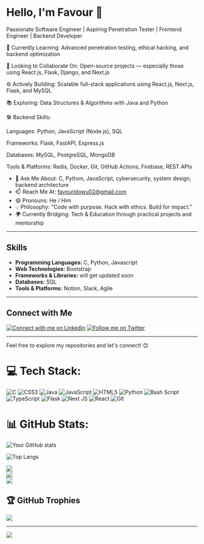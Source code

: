 # Hello, I'm Favour 👋

Passionate Software Engineer | Aspiring Penetration Tester | Frontend Engineer | Backend Developer 

🌱 Currently Learning: Advanced penetration testing, ethical hacking, and backend optimization

👯 Looking to Collaborate On: Open-source projects — especially those using React.js, Flask, Django, and Next.js

⚙️ Actively Building: Scalable full-stack applications using React.js, Next.js, Flask, and MySQL

📚 Exploring: Data Structures & Algorithms with Java and Python

🛠️ Backend Skills:

Languages: Python, JavaScript (Node.js), SQL

Frameworks: Flask, FastAPI, Express.js

Databases: MySQL, PostgreSQL, MongoDB

Tools & Platforms: Redis, Docker, Git, GitHub Actions, Firebase, REST APIs

- 💬 Ask Me About: C, Python, JavaScript, cybersecurity, system design, backend architecture
- 📫 Reach Me At: favouridowu02@gmail.com
- 😄 Pronouns: He / Him
- 💡 Philosophy: "Code with purpose. Hack with ethics. Build for impact."
- 🌍 Currently Bridging: Tech & Education through practical projects and mentorship

---
## Skills

- **Programming Languages:** C, Python, Javascript
- **Web Technologies:** Bootstrap
- **Frameworks & Libraries:** will get updated soon
- **Databases:** SQL
- **Tools & Platforms:** Notion, Slack, Agile
  
---

## Connect with Me

[![Connect with me on LinkedIn](https://img.shields.io/badge/LinkedIn-Connect%20with%20me-blue?style=flat&logo=linkedin)](https://www.linkedin.com/in/favouridowu)
[![Follow me on Twitter](https://img.shields.io/badge/Twitter-Follow%20me-blue?style=flat&logo=twitter)](https://www.twitter.com/favour_eng)

---


Feel free to explore my repositories and let's connect! 😊

# 💻 Tech Stack:
![C](https://img.shields.io/badge/c-%2300599C.svg?style=for-the-badge&logo=c&logoColor=white) ![CSS3](https://img.shields.io/badge/css3-%231572B6.svg?style=for-the-badge&logo=css3&logoColor=white) ![Java](https://img.shields.io/badge/java-%23ED8B00.svg?style=for-the-badge&logo=openjdk&logoColor=white) ![JavaScript](https://img.shields.io/badge/javascript-%23323330.svg?style=for-the-badge&logo=javascript&logoColor=%23F7DF1E) ![HTML5](https://img.shields.io/badge/html5-%23E34F26.svg?style=for-the-badge&logo=html5&logoColor=white) ![Python](https://img.shields.io/badge/python-3670A0?style=for-the-badge&logo=python&logoColor=ffdd54) ![Bash Script](https://img.shields.io/badge/bash_script-%23121011.svg?style=for-the-badge&logo=gnu-bash&logoColor=white) ![TypeScript](https://img.shields.io/badge/typescript-%23007ACC.svg?style=for-the-badge&logo=typescript&logoColor=white) ![Flask](https://img.shields.io/badge/flask-%23000.svg?style=for-the-badge&logo=flask&logoColor=white)  ![Next JS](https://img.shields.io/badge/Next-black?style=for-the-badge&logo=next.js&logoColor=white) ![React](https://img.shields.io/badge/react-%2320232a.svg?style=for-the-badge&logo=react&logoColor=%2361DAFB) ![Git](https://img.shields.io/badge/git-%23F05033.svg?style=for-the-badge&logo=git&logoColor=white) 
# 📊 GitHub Stats:
![Your GitHub stats](https://github-readme-stats.vercel.app/api?username=Favouridowu02&show_icons=true&count_private=true&hide=contribs,issues&theme=radical)

![Top Langs](https://github-readme-stats.vercel.app/api/top-langs/?username=Favouridowu02&layout=compact&theme=radical)

![](https://github-readme-stats.vercel.app/api?username=Favouridowu02&theme=dark&hide_border=false&include_all_commits=false&count_private=false)<br/>
![](https://github-readme-streak-stats.herokuapp.com/?user=Favouridowu02&theme=dark&hide_border=false)<br/>
![](https://github-readme-stats.vercel.app/api/top-langs/?username=Favouridowu02&theme=dark&hide_border=false&include_all_commits=false&count_private=false&layout=compact)

## 🏆 GitHub Trophies
![](https://github-profile-trophy.vercel.app/?username=Favouridowu02&theme=radical&no-frame=false&no-bg=true&margin-w=4)

---
[![](https://visitcount.itsvg.in/api?id=Favouridowu02&icon=0&color=0)](https://visitcount.itsvg.in)

<!-- Proudly created with GPRM ( https://gprm.itsvg.in ) -->

